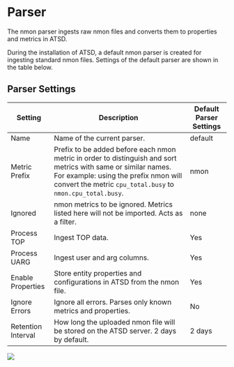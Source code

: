 # Parser

The nmon parser ingests raw nmon files and converts them to properties and metrics in ATSD.

During the installation of ATSD, a default nmon parser is created for ingesting standard nmon files. Settings of the default parser are shown in the table below.

## Parser Settings

| Setting | Description | Default Parser Settings |
| --- | --- | --- |
|  Name  |  Name of the current parser.  |  default  |
|  Metric Prefix  |  Prefix to be added before each nmon metric in order to distinguish and sort metrics with same or similar names. For example: using the prefix nmon will convert the metric `cpu_total.busy` to `nmon.cpu_total.busy`.  |  nmon  |
|  Ignored  |  nmon metrics to be ignored. Metrics listed here will not be imported. Acts as a filter.  |  none  |
|  Process TOP  |  Ingest TOP data.  |  Yes  |
|  Process UARG  |  Ingest user and arg columns.  |  Yes  |
|  Enable Properties  |  Store entity properties and configurations in ATSD from the nmon file.  |  Yes  |
|  Ignore Errors  |  Ignore all errors. Parses only known metrics and properties.  |  No  |
|  Retention Interval  |  How long the uploaded nmon file will be stored on the ATSD server. 2 days by default.  |  2 days  |

![](./resources/nmon-parser-default.png)
